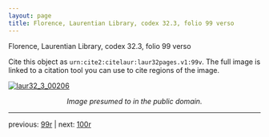 ```yaml
---
layout: page
title: Florence, Laurentian Library, codex 32.3, folio 99 verso
---
```


Florence, Laurentian Library, codex 32.3, folio 99 verso

Cite this object as `urn:cite2:citelaur:laur32pages.v1:99v`.  The full image is linked to a citation tool you can use to cite regions of the image.

[![laur32_3_00206](http://www.homermultitext.org/iipsrv?IIIF=/project/homer/pyramidal/deepzoom/citelaur/laur32imgs/v1/laur32_3_00206.tif/full/800,/0/default.jpg)](http://www.homermultitext.org/ict2/?urn=urn:cite2:citelaur:laur32imgs.v1:laur32_3_00206) 

<p style="text-align: center; font-style: italic;">Image presumed to in the public domain.</p>

---

previous: [99r](../99r/) | next: [100r](../100r/)